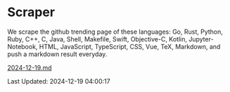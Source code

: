 # Scraper

We scrape the github trending page of these languages: Go, Rust, Python, Ruby, C++, C, Java, Shell, Makefile, Swift, Objective-C, Kotlin, Jupyter-Notebook, HTML, JavaScript, TypeScript, CSS, Vue, TeX, Markdown, and push a markdown result everyday.

[2024-12-19.md](https://github.com/yangwenmai/github-trending-backup/blob/master/2024-12-19.md)

Last Updated: 2024-12-19 04:00:17